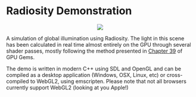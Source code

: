 # Radiosity Demonstration

<p align="center">
<img src="https://user-images.githubusercontent.com/46606990/122246624-b4478600-ce94-11eb-8698-ef5474804c61.png"></img>
</p>

A simulation of global illumination using Radiosity. The light in this scene has been
calculated in real time almost entirely on the GPU through several shader passes, mostly
following the method presented in [Chapter 39](https://developer.nvidia.com/gpugems/gpugems2/part-v-image-oriented-computing/chapter-39-global-illumination-using-progressive)
of GPU Gems.

The demo is written in modern C++ using SDL and OpenGL and can be compiled as a desktop application (Windows, OSX, Linux, etc)
or cross-compiled to WebGL2, using emscripten. Please note that not all browsers currently support WebGL2 (looking at you Apple!)
